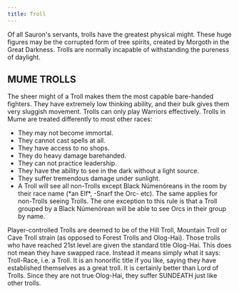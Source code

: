 ```yaml
---
title: Troll
---
```


Of all Sauron's servants, trolls have the greatest physical might. These
huge figures may be the corrupted form of tree spirits, created by
Morgoth in the Great Darkness. Trolls are normally incapable of
withstanding the pureness of daylight.

## MUME TROLLS

The sheer might of a Troll makes them the most capable bare-handed
fighters. They have extremely low thinking ability, and their bulk gives
them very sluggish movement. Trolls can only play Warriors effectively.
Trolls in Mume are treated differently to most other races:

- They may not become immortal.
- They cannot cast spells at all.
- They have access to no shops.
- They do heavy damage barehanded.
- They can not practice leadership.
- They have the ability to see in the dark without a light source.
- They suffer tremendous damage under sunlight.
- A Troll will see all non-Trolls except Black Númenóreans in the room
  by their race name (\*an Elf\*, -Snarf the Orc- etc). The same applies
  for non-Trolls seeing Trolls. The one exception to this rule is that a
  Troll grouped by a Black Númenórean will be able to see Orcs in their
  group by name.

Player-controlled Trolls are deemed to be of the Hill Troll, Mountain
Troll or Cave Troll strain (as opposed to Forest Trolls and Olog-Hai).
Those trolls who have reached 21st level are given the standard title
Olog-Hai. This does not mean they have swapped race. Instead it means
simply what it says: Troll-Race, i.e. a Troll. It is an honorific title
if you like, saying they have established themselves as a great troll.
It is certainly better than Lord of Trolls. Since they are not true
Olog-Hai, they suffer SUNDEATH just like other trolls.